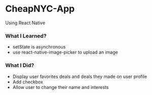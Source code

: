# CheapNYC-App

Using React Native

### What I Learned?
- setState is asynchronous
- use react-native-image-picker to upload an image

### What I Did?

- Display user favorites deals and deals they made on user profile
- Add checkbox
- Allow user to change their name and interests